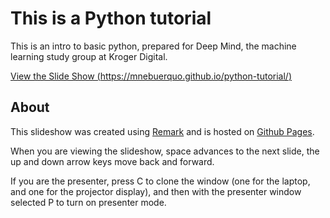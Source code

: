 # This is a Python tutorial

This is an intro to basic python, prepared for Deep Mind, the
machine learning study group at Kroger Digital.

[View the Slide Show (https://mnebuerquo.github.io/python-tutorial/)](https://mnebuerquo.github.io/python-tutorial/)

## About

This slideshow was created using [Remark](http://remarkjs.com/) and
is hosted on [Github Pages](https://pages.github.com/).

When you are viewing the slideshow, space advances to the next slide, the up
and down arrow keys move back and forward.

If you are the presenter, press C to clone the window (one for the laptop, and
one for the projector display), and then with the presenter window selected
P to turn on presenter mode.
